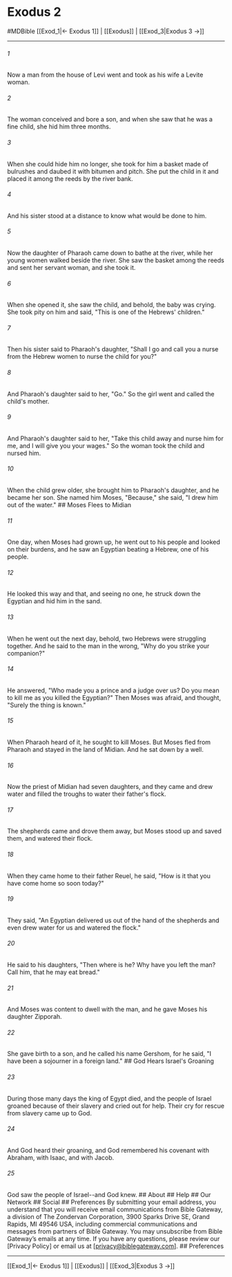 # Exodus 2
#MDBible
[[Exod_1|← Exodus 1]] | [[Exodus]] | [[Exod_3|Exodus 3 →]]

***






###### 1 


Now a man from the house of Levi went and took as his wife a Levite woman. 





###### 2 


The woman conceived and bore a son, and when she saw that he was a fine child, she hid him three months. 





###### 3 


When she could hide him no longer, she took for him a basket made of bulrushes and daubed it with bitumen and pitch. She put the child in it and placed it among the reeds by the river bank. 





###### 4 


And his sister stood at a distance to know what would be done to him. 





###### 5 


Now the daughter of Pharaoh came down to bathe at the river, while her young women walked beside the river. She saw the basket among the reeds and sent her servant woman, and she took it. 





###### 6 


When she opened it, she saw the child, and behold, the baby was crying. She took pity on him and said, "This is one of the Hebrews' children." 





###### 7 


Then his sister said to Pharaoh's daughter, "Shall I go and call you a nurse from the Hebrew women to nurse the child for you?" 





###### 8 


And Pharaoh's daughter said to her, "Go." So the girl went and called the child's mother. 





###### 9 


And Pharaoh's daughter said to her, "Take this child away and nurse him for me, and I will give you your wages." So the woman took the child and nursed him. 





###### 10 


When the child grew older, she brought him to Pharaoh's daughter, and he became her son. She named him Moses, "Because," she said, "I drew him out of the water." ## Moses Flees to Midian 





###### 11 


One day, when Moses had grown up, he went out to his people and looked on their burdens, and he saw an Egyptian beating a Hebrew, one of his people. 





###### 12 


He looked this way and that, and seeing no one, he struck down the Egyptian and hid him in the sand. 





###### 13 


When he went out the next day, behold, two Hebrews were struggling together. And he said to the man in the wrong, "Why do you strike your companion?" 





###### 14 


He answered, "Who made you a prince and a judge over us? Do you mean to kill me as you killed the Egyptian?" Then Moses was afraid, and thought, "Surely the thing is known." 





###### 15 


When Pharaoh heard of it, he sought to kill Moses. But Moses fled from Pharaoh and stayed in the land of Midian. And he sat down by a well. 





###### 16 


Now the priest of Midian had seven daughters, and they came and drew water and filled the troughs to water their father's flock. 





###### 17 


The shepherds came and drove them away, but Moses stood up and saved them, and watered their flock. 





###### 18 


When they came home to their father Reuel, he said, "How is it that you have come home so soon today?" 





###### 19 


They said, "An Egyptian delivered us out of the hand of the shepherds and even drew water for us and watered the flock." 





###### 20 


He said to his daughters, "Then where is he? Why have you left the man? Call him, that he may eat bread." 





###### 21 


And Moses was content to dwell with the man, and he gave Moses his daughter Zipporah. 





###### 22 


She gave birth to a son, and he called his name Gershom, for he said, "I have been a sojourner in a foreign land." ## God Hears Israel's Groaning 





###### 23 


During those many days the king of Egypt died, and the people of Israel groaned because of their slavery and cried out for help. Their cry for rescue from slavery came up to God. 





###### 24 


And God heard their groaning, and God remembered his covenant with Abraham, with Isaac, and with Jacob. 





###### 25 


God saw the people of Israel--and God knew. ## About ## Help ## Our Network ## Social ## Preferences By submitting your email address, you understand that you will receive email communications from Bible Gateway, a division of The Zondervan Corporation, 3900 Sparks Drive SE, Grand Rapids, MI 49546 USA, including commercial communications and messages from partners of Bible Gateway. You may unsubscribe from Bible Gateway&rsquo;s emails at any time. If you have any questions, please review our [Privacy Policy] or email us at [privacy@biblegateway.com]. ## Preferences

***

[[Exod_1|← Exodus 1]] | [[Exodus]] | [[Exod_3|Exodus 3 →]]
